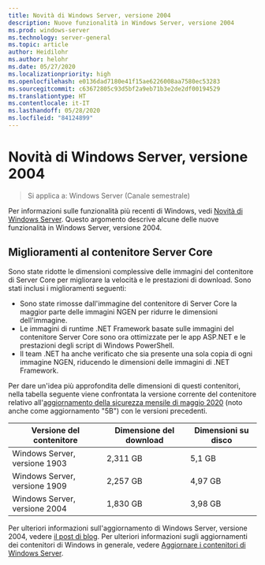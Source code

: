 ```yaml
---
title: Novità di Windows Server, versione 2004
description: Nuove funzionalità in Windows Server, versione 2004
ms.prod: windows-server
ms.technology: server-general
ms.topic: article
author: Heidilohr
ms.author: helohr
ms.date: 05/27/2020
ms.localizationpriority: high
ms.openlocfilehash: e0136dad7180e41f15ae6226008aa7580ec53283
ms.sourcegitcommit: c63672805c93d5bf2a9eb71b3e2de2df00194529
ms.translationtype: HT
ms.contentlocale: it-IT
ms.lasthandoff: 05/28/2020
ms.locfileid: "84124899"
---
```

# <a name="whats-new-in-windows-server-version-2004"></a>Novità di Windows Server, versione 2004

>Si applica a: Windows Server (Canale semestrale)

Per informazioni sulle funzionalità più recenti di Windows, vedi [Novità di Windows Server](whats-new-in-windows-server.md). Questo argomento descrive alcune delle nuove funzionalità in Windows Server, versione 2004.

## <a name="server-core-container-improvements"></a>Miglioramenti al contenitore Server Core

Sono state ridotte le dimensioni complessive delle immagini del contenitore di Server Core per migliorare la velocità e le prestazioni di download. Sono stati inclusi i miglioramenti seguenti:

- Sono state rimosse dall'immagine del contenitore di Server Core la maggior parte delle immagini NGEN per ridurre le dimensioni dell'immagine.
- Le immagini di runtime .NET Framework basate sulle immagini del contenitore Server Core sono ora ottimizzate per le app ASP.NET e le prestazioni degli script di Windows PowerShell.
- Il team .NET ha anche verificato che sia presente una sola copia di ogni immagine NGEN, riducendo le dimensioni delle immagini di .NET Framework.

Per dare un'idea più approfondita delle dimensioni di questi contenitori, nella tabella seguente viene confrontata la versione corrente del contenitore relativo all'[aggiornamento della sicurezza mensile di maggio 2020](https://support.microsoft.com/help/4561769/windows-server-containers-for-may-2020) (noto anche come aggiornamento "5B") con le versioni precedenti.

| Versione del contenitore | Dimensione del download | Dimensioni su disco |
|---|---|---|
| Windows Server, versione 1903 | 2,311 GB | 5,1 GB |
| Windows Server, versione 1909 | 2,257 GB | 4,97 GB |
| Windows Server, versione 2004 | 1,830 GB | 3,98 GB |

Per ulteriori informazioni sull'aggiornamento di Windows Server, versione 2004, vedere [il post di blog](https://techcommunity.microsoft.com/t5/containers/windows-server-version-2004-now-available/ba-p/1419194). Per ulteriori informazioni sugli aggiornamenti dei contenitori di Windows in generale, vedere [Aggiornare i contenitori di Windows Server](/virtualization/windowscontainers/deploy-containers/update-containers/).
